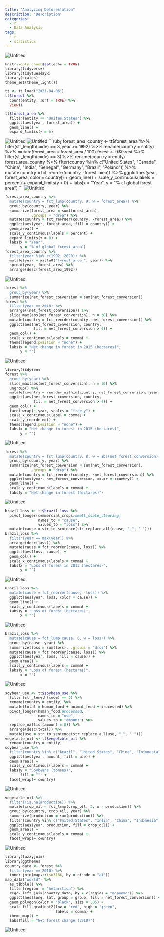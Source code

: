 ```yaml
---
title: "Analyzing Deforestation"
description: "Description"
categories:
  - r
  - Data Analysis
tags:
  - r
  - statistics
---
```

<img src="{{site.baseurl | prepend: site.url}}images/deforestation/cover.jpg" alt="Untitled" />

```ruby
knitr::opts_chunk$set(echo = TRUE)
library(tidyverse)
library(tidytuesdayR)
library(scales)
theme_set(theme_light())
```


```ruby
tt <- tt_load("2021-04-06")
tt$forest %>%
  count(entity, sort = TRUE) %>%
  View()

```

```ruby
tt$forest_area %>%
  filter(entity == "United States") %>%
  ggplot(aes(year, forest_area)) +
  geom_line() +
  expand_limits(y = 0)
```
<img src="{{site.baseurl | prepend: site.url}}images/deforestation/unnamed-chunk-1-1.png" alt="Untitled" />


<img src="{{site.baseurl | prepend: site.url}}images/deforestation/unnamed-chunk-2-1.png" alt="Untitled" />
```ruby
forest_area_country <- tt$forest_area %>%
  filter(str_length(code) == 3,
         year >= 1992) %>%
  rename(country = entity) %>%
  mutate(forest_area = forest_area / 100)
forest <- tt$forest %>%
  filter(str_length(code) == 3) %>%
  rename(country = entity)
forest_area_country %>%
  filter(country %in% c("United States", "Canada", "China", "India",
                        "Senegal", "Germany", "Brazil", "Poland")) %>%
  mutate(country = fct_reorder(country, -forest_area)) %>%
  ggplot(aes(year, forest_area, color = country)) +
  geom_line() +
  scale_y_continuous(labels = percent) +
  expand_limits(y = 0) +
  labs(x = "Year",
       y = "% of global forest area")
```
<img src="{{site.baseurl | prepend: site.url}}images/deforestation/unnamed-chunk-3-1.png" alt="Untitled" />

```ruby
forest_area_country %>%
  mutate(country = fct_lump(country, 9, w = forest_area)) %>%
  group_by(country, year) %>%
  summarize(forest_area = sum(forest_area),
            .groups = "drop") %>%
  mutate(country = fct_reorder(country, -forest_area)) %>%
  ggplot(aes(year, forest_area, fill = country)) +
  geom_area() +
  scale_y_continuous(labels = percent) +
  expand_limits(y = 0) +
  labs(x = "Year",
       y = "% of global forest area")
forest_area_country %>%
  filter(year %in% c(1992, 2020)) %>%
  mutate(year = paste0("forest_area_", year)) %>%
  spread(year, forest_area) %>%
  arrange(desc(forest_area_1992))
```
<img src="{{site.baseurl | prepend: site.url}}images/deforestation/unnamed-chunk-4-1.png" alt="Untitled" />

```ruby
forest %>%
  group_by(year) %>%
  summarize(net_forest_conversion = sum(net_forest_conversion))
forest %>%
  filter(year == 2015) %>%
  arrange((net_forest_conversion)) %>%
  slice_max(abs(net_forest_conversion), n = 20) %>%
  mutate(country = fct_reorder(country, net_forest_conversion)) %>%
  ggplot(aes(net_forest_conversion, country,
             fill = net_forest_conversion > 0)) +
  geom_col() +
  scale_x_continuous(labels = comma) +
  theme(legend.position = "none") +
  labs(x = "Net change in forest in 2015 (hectares)",
       y = "")

```
<img src="{{site.baseurl | prepend: site.url}}images/deforestation/unnamed-chunk-5-1.png" alt="Untitled" />

```ruby
library(tidytext)
forest %>%
  group_by(year) %>%
  slice_max(abs(net_forest_conversion), n = 10) %>%
  ungroup() %>%
  mutate(country = reorder_within(country, net_forest_conversion, year)) %>%
  ggplot(aes(net_forest_conversion, country,
             fill = net_forest_conversion > 0)) +
  geom_col() +
  facet_wrap(~ year, scales = "free_y") +
  scale_x_continuous(label = comma) +
  scale_y_reordered() +
  theme(legend.position = "none") +
  labs(x = "Net change in forest in 2015 (hectares)",
       y = "")

```
<img src="{{site.baseurl | prepend: site.url}}images/deforestation/unnamed-chunk-6-1.png" alt="Untitled" />

```ruby
forest %>%
  mutate(country = fct_lump(country, 8, w = abs(net_forest_conversion))) %>%
  group_by(country, year) %>%
  summarize(net_forest_conversion = sum(net_forest_conversion),
            .groups = "drop") %>%
  mutate(country = fct_reorder(country, -net_forest_conversion)) %>%
  ggplot(aes(year, net_forest_conversion, color = country)) +
  geom_line() +
  scale_y_continuous(labels = comma) +
  labs(y = "Net change in forest (hectares)")
```
<img src="{{site.baseurl | prepend: site.url}}images/deforestation/unnamed-chunk-7-1.png" alt="Untitled" />

```ruby
brazil_loss <- tt$brazil_loss %>%
  pivot_longer(commercial_crops:small_scale_clearing,
               names_to = "cause",
               values_to = "loss") %>%
  mutate(cause = str_to_sentence(str_replace_all(cause, "_", " ")))
brazil_loss %>%
  filter(year == max(year)) %>%
  arrange(desc(loss)) %>%
  mutate(cause = fct_reorder(cause, loss)) %>%
  ggplot(aes(loss, cause)) +
  geom_col() +
  scale_x_continuous(labels = comma) +
  labs(x = "Loss of forest in 2013 (hectares)",
       y = "")

```
<img src="{{site.baseurl | prepend: site.url}}images/deforestation/unnamed-chunk-8-1.png" alt="Untitled" />

```ruby
brazil_loss %>%
  mutate(cause = fct_reorder(cause, -loss)) %>%
  ggplot(aes(year, loss, color = cause)) +
  geom_line() +
  scale_y_continuous(labels = comma) +
  labs(y = "Loss of forest (hectares)",
       x = "")
```
<img src="{{site.baseurl | prepend: site.url}}images/deforestation/unnamed-chunk-9-1.png" alt="Untitled" />

```ruby
brazil_loss %>%
  mutate(cause = fct_lump(cause, 6, w = loss)) %>%
  group_by(cause, year) %>%
  summarize(loss = sum(loss), .groups = "drop") %>%
  mutate(cause = fct_reorder(cause, loss)) %>%
  ggplot(aes(year, loss, fill = cause)) +
  geom_area() +
  scale_y_continuous(labels = comma) +
  labs(y = "Loss of forest (hectares)",
       x = "")
```
<img src="{{site.baseurl | prepend: site.url}}images/deforestation/unnamed-chunk-10-1.png" alt="Untitled" />

```ruby
soybean_use <- tt$soybean_use %>%
  filter(str_length(code) == 3) %>%
  rename(country = entity) %>%
  mutate(total = human_food + animal_feed + processed) %>%
  pivot_longer(human_food:processed,
               names_to = "use",
               values_to = "amount") %>%
  replace_na(list(amount = 0)) %>%
  arrange(desc(total)) %>%
  mutate(use = str_to_sentence(str_replace_all(use, "_", " ")))
vegetable_oil <- tt$vegetable_oil %>%
  rename(country = entity)
soybean_use %>%
  filter(country %in% c("Brazil", "United States", "China", "Indonesia")) %>%
  ggplot(aes(year, amount, fill = use)) +
  geom_area() +
  scale_y_continuous(labels = comma) +
  labs(y = "Soybeans (tonnes)",
       fill = "") +
  facet_wrap(~ country)
```
<img src="{{site.baseurl | prepend: site.url}}images/deforestation/unnamed-chunk-11-1.png" alt="Untitled" />

```ruby
vegetable_oil %>%
  filter(!is.na(production)) %>%
  mutate(crop_oil = fct_lump(crop_oil, 5, w = production)) %>%
  group_by(country, crop_oil, year) %>%
  summarize(production = sum(production)) %>%
  filter(country %in% c("United States", "India", "China", "Indonesia")) %>%
  ggplot(aes(year, production, fill = crop_oil)) +
  geom_area() +
  scale_y_continuous(labels = comma) +
  facet_wrap(~ country)
```
<img src="{{site.baseurl | prepend: site.url}}images/deforestation/unnamed-chunk-12-1.png" alt="Untitled" />

```ruby
library(fuzzyjoin)
library(ggthemes)
country_data <- forest %>%
  filter(year == 2010) %>%
  inner_join(maps::iso3166, by = c(code = "a3"))
map_data("world") %>%
  as_tibble() %>%
  filter(region != "Antarctica") %>%
  regex_left_join(country_data, by = c(region = "mapname")) %>%
  ggplot(aes(long, lat, group = group, fill = net_forest_conversion)) +
  geom_polygon(color = "black", size = .05) +
  scale_fill_gradient2(low = "red", high = "green",
                       labels = comma) +
  theme_map() +
  labs(fill = "Net forest change (2010)")
```

<img src="{{site.baseurl | prepend: site.url}}images/deforestation/unnamed-chunk-13-1.png" alt="Untitled" />
